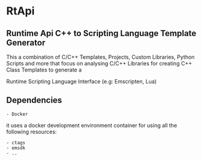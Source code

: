 # RtApi

## Runtime Api C++ to Scripting Language Template Generator

This a combination of C/C++ Templates, Projects, Custom Libraries, Python Scripts and more that
focus on analysing C/C++ Libraries for creating C++ Class Templates to generate a

Runtime Scripting Language Interface (e.g: Emscripten, Lua)

## Dependencies

	- Docker

it uses a docker development environment container for using all the following resources:

	- ctags
	- emsdk
	- ..
